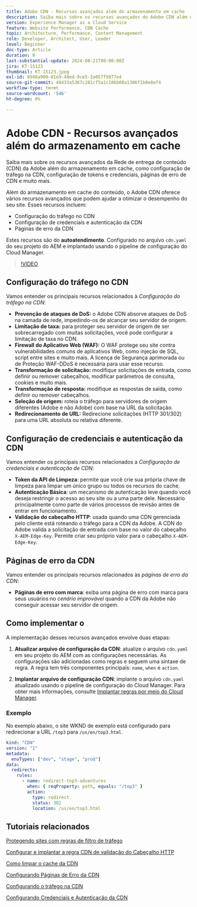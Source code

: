 ```yaml
---
title: Adobe CDN - Recursos avançados além do armazenamento em cache
description: Saiba mais sobre os recursos avançados do Adobe CDN além do armazenamento em cache, como configuração de tráfego no CDN, configuração de tokens e credenciais, páginas de erro de CDN e muito mais.
version: Experience Manager as a Cloud Service
feature: Website Performance, CDN Cache
topic: Architecture, Performance, Content Management
role: Developer, Architect, User, Leader
level: Beginner
doc-type: Article
duration: 0
last-substantial-update: 2024-08-21T00:00:00Z
jira: KT-15123
thumbnail: KT-15123.jpeg
exl-id: 8948a900-01e9-49ed-9ce5-3a057f5077e4
source-git-commit: 48433a5367c281cf5a1c106b08a1306f1b0e8ef4
workflow-type: tm+mt
source-wordcount: '546'
ht-degree: 0%

---
```


# Adobe CDN - Recursos avançados além do armazenamento em cache

Saiba mais sobre os recursos avançados da Rede de entrega de conteúdo (CDN) da Adobe além do armazenamento em cache, como configuração de tráfego na CDN, configuração de tokens e credenciais, páginas de erro de CDN e muito mais.

Além do armazenamento em cache do conteúdo, o Adobe CDN oferece vários recursos avançados que podem ajudar a otimizar o desempenho do seu site. Esses recursos incluem:

- Configuração do tráfego no CDN
- Configuração de credenciais e autenticação da CDN
- Páginas de erro da CDN

Estes recursos são do **autoatendimento**. Configurado no arquivo `cdn.yaml` do seu projeto do AEM e implantado usando o pipeline de configuração do Cloud Manager.

>[!VIDEO](https://video.tv.adobe.com/v/3433104?quality=12&learn=on)

## Configuração do tráfego no CDN

Vamos entender os principais recursos relacionados à _Configuração do tráfego na CDN_:

- **Prevenção de ataques de DoS:** o Adobe CDN absorve ataques de DoS na camada de rede, impedindo-os de alcançar seu servidor de origem.
- **Limitação de taxa:** para proteger seu servidor de origem de ser sobrecarregado com muitas solicitações, você pode configurar a limitação de taxa no CDN.
- **Firewall do Aplicativo Web (WAF):** O WAF protege seu site contra vulnerabilidades comuns de aplicativos Web, como injeção de SQL, script entre sites e muito mais. A licença de Segurança aprimorada ou de Proteção WAF-DDoS é necessária para usar esse recurso.
- **Transformação de solicitação:** modifique solicitações de entrada, como definir ou remover cabeçalhos, modificar parâmetros de consulta, cookies e muito mais.
- **Transformação de resposta:** modifique as respostas de saída, como definir ou remover cabeçalhos.
- **Seleção de origem:** roteia o tráfego para servidores de origem diferentes (Adobe e não Adobe) com base na URL da solicitação.
- **Redirecionamento de URL:** Redirecione solicitações (HTTP 301/302) para uma URL absoluta ou relativa diferente.

## Configuração de credenciais e autenticação da CDN

Vamos entender os principais recursos relacionados a _Configuração de credenciais e autenticação de CDN_:

- **Token da API de Limpeza**: permite que você crie sua própria chave de limpeza para limpar um único grupo ou todos os recursos do cache.
- **Autenticação Básica**: um mecanismo de autenticação leve quando você deseja restringir o acesso ao seu site ou a uma parte dele. Necessário principalmente como parte de vários processos de revisão antes de entrar em funcionamento.
- **Validação do cabeçalho HTTP**: usada quando uma CDN gerenciada pelo cliente está roteando o tráfego para a CDN da Adobe. A CDN do Adobe valida a solicitação de entrada com base no valor do cabeçalho `X-AEM-Edge-Key`. Permite criar seu próprio valor para o cabeçalho `X-AEM-Edge-Key`.

## Páginas de erro da CDN

Vamos entender os principais recursos relacionados às _páginas de erro da CDN_:

- **Páginas de erro com marca**: exiba uma página de erro com marca para seus usuários no _cenário improvável_ quando a CDN da Adobe não conseguir acessar seu servidor de origem.

## Como implementar o

A implementação desses recursos avançados envolve duas etapas:

1. **Atualizar arquivo de configuração da CDN**: atualize o arquivo `cdn.yaml` em seu projeto do AEM com as configurações necessárias. As configurações são adicionadas como regras e seguem uma sintaxe de regra. A regra tem três componentes principais: `name`, `when` e `action`.

2. **Implantar arquivo de configuração CDN**: implante o arquivo `cdn.yaml` atualizado usando o pipeline de configuração do Cloud Manager. Para obter mais informações, consulte [Implantar regras por meio do Cloud Manager](https://experienceleague.adobe.com/en/docs/experience-manager-learn/cloud-service/security/traffic-filter-and-waf-rules/how-to-setup#deploy-rules-through-cloud-manager).

### Exemplo

No exemplo abaixo, o site WKND de exemplo está configurado para redirecionar a URL `/top3` para `/us/en/top3.html`.

```yaml
kind: "CDN"
version: "1"
metadata:
  envTypes: ["dev", "stage", "prod"]
data:
  redirects:
    rules:
      - name: redirect-top3-adventures
        when: { reqProperty: path, equals: "/top3" }
        action:
          type: redirect
          status: 302
          location: /us/en/top3.html
```

## Tutoriais relacionados

[Protegendo sites com regras de filtro de tráfego](https://experienceleague.adobe.com/en/docs/experience-manager-learn/cloud-service/security/traffic-filter-and-waf-rules/overview)

[Configurar e implantar a regra CDN de validação do Cabeçalho HTTP](https://experienceleague.adobe.com/en/docs/experience-manager-learn/cloud-service/content-delivery/custom-domain-names-with-customer-managed-cdn#configure-and-deploy-http-header-validation-cdn-rule)

[Como limpar o cache da CDN](https://experienceleague.adobe.com/en/docs/experience-manager-learn/cloud-service/caching/how-to/purge-cache)

[Configurando Páginas de Erro da CDN](https://experienceleague.adobe.com/en/docs/experience-manager-learn/cloud-service/content-delivery/custom-error-pages#cdn-error-pages)

[Configurando o tráfego na CDN](https://experienceleague.adobe.com/en/docs/experience-manager-cloud-service/content/implementing/content-delivery/cdn-configuring-traffic#client-side-redirectors)

[Configurando Credenciais e Autenticação da CDN](https://experienceleague.adobe.com/en/docs/experience-manager-cloud-service/content/implementing/content-delivery/cdn-credentials-authentication)

